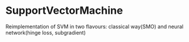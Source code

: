 # SupportVectorMachine
Reimplementation of SVM in two flavours: classical way(SMO) and neural network(hinge loss, subgradient)

